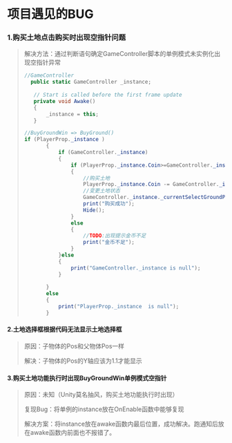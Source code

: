 # 项目遇见的BUG

### 1.购买土地点击购买时出现空指针问题

>解决方法：通过判断语句确定GameController脚本的单例模式未实例化出现空指针异常
>
>```c#
>//GameController
>	public static GameController _instance;
>     
>    // Start is called before the first frame update
>    private void Awake()
>    {
>        _instance = this;
>    }
>```
>
>```C#
>//BuyGroundWin => BuyGround()
>if (PlayerProp._instance )
>        {
>            if (GameController._instance)
>            {
>                if (PlayerProp._instance.Coin>=GameController._instance._currentSelectGroundProperties.price)
>                {
>                    //购买土地
>                    PlayerProp._instance.Coin -= GameController._instance._currentSelectGroundProperties.price;
>                    //变更土地状态
>                    GameController._instance._currentSelectGroundProperties.State = 1;
>                    print("购买成功");
>                    Hide();
>                }
>                else
>                {
>                    //TODO:出现提示金币不足
>                    print("金币不足");
>                } 
>            }else 
>            {
>                print("GameController._instance is null");
>            }
>            
>        }
>        else
>        {
>            print("PlayerProp._instance  is null");
>        }
>```
>

#### 2.土地选择框根据代码无法显示土地选择框

>原因：子物体的Pos和父物体Pos一样
>
>解决：子物体的Pos的Y轴应该为1.1才能显示

#### 3.购买土地功能执行时出现BuyGroundWin单例模式空指针

>原因：未知（Unity莫名抽风，购买土地功能执行时出现）
>
>复现Bug：将单例的instance放在OnEnable函数中能够复现
>
>解决方案：将instance放在awake函数内最后位置，成功解决。跑通知后放在awake函数内前面也不报错了。